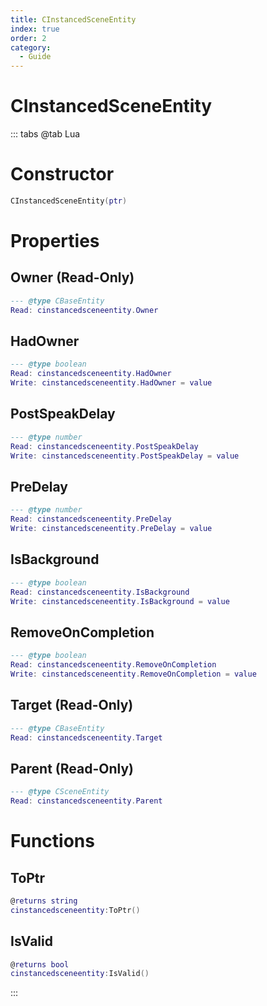 ```yaml
---
title: CInstancedSceneEntity
index: true
order: 2
category:
  - Guide
---
```


# CInstancedSceneEntity

::: tabs
@tab Lua
# Constructor
```lua
CInstancedSceneEntity(ptr)
```
# Properties
## Owner (Read-Only)
```lua
--- @type CBaseEntity
Read: cinstancedsceneentity.Owner
```
## HadOwner 
```lua
--- @type boolean
Read: cinstancedsceneentity.HadOwner
Write: cinstancedsceneentity.HadOwner = value
```
## PostSpeakDelay 
```lua
--- @type number
Read: cinstancedsceneentity.PostSpeakDelay
Write: cinstancedsceneentity.PostSpeakDelay = value
```
## PreDelay 
```lua
--- @type number
Read: cinstancedsceneentity.PreDelay
Write: cinstancedsceneentity.PreDelay = value
```
## IsBackground 
```lua
--- @type boolean
Read: cinstancedsceneentity.IsBackground
Write: cinstancedsceneentity.IsBackground = value
```
## RemoveOnCompletion 
```lua
--- @type boolean
Read: cinstancedsceneentity.RemoveOnCompletion
Write: cinstancedsceneentity.RemoveOnCompletion = value
```
## Target (Read-Only)
```lua
--- @type CBaseEntity
Read: cinstancedsceneentity.Target
```
## Parent (Read-Only)
```lua
--- @type CSceneEntity
Read: cinstancedsceneentity.Parent
```
# Functions
## ToPtr
```lua
@returns string
cinstancedsceneentity:ToPtr()
```
## IsValid
```lua
@returns bool
cinstancedsceneentity:IsValid()
```

:::